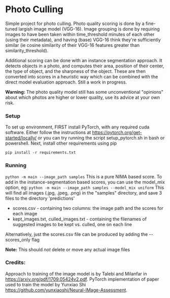 # Photo Culling
Simple project for photo culling. Photo quality scoring is done by a fine-tuned largish image model (VGG-16). Image grouping is done 
by requiring images to have been taken within time_threshold minutes of each other (using their metadata), and having (base) VGG-16 think they're
sufficiently similar (ie cosine similarity of their VGG-16 features greater than similarity_threshold). 

Additional scoring can be done with an instance segmentation approach. It detects objects in a photo, and computes their area, position of their center,
the type of object, and the sharpness of the object. These are then converted into scores in a heuristic way which can be combined with the direct model 
evaluation approach. Still a work in progress.

**Warning:** The photo quality model still has some unconventional "opinions" about which photos are higher or lower quality, use its advice at your own risk.

### Setup
To set up environment, FIRST install PyTorch, with any required cuda software. Either follow the instructions at 
https://pytorch.org/get-started/locally/ or you can try running the script setup_pytorch.sh in bash or powershell.
Next, install other requirements using pip

``
pip install -r requirements.txt
``

### Running

``
python -m main --image_path samples
``
This is a pure NIMA based score. To add in the instance-segmentation based scores, you can use the model_mix option, eg: 
``
python -m main --image_path samples --model_mix uniform
``
This will find all images (.jpg, .jpeg, .png) in the "samples" directory, and save 3 files to the directory
'predictions'
- scores.csv - containing two columns: the image path and the scores for each image 
- kept_images.txt, culled_images.txt - containing the filenames of suggested images to be kept vs. culled, one on each line

Alternatively, just the scores.csv file can be produced by adding the --scores_only flag

**Note:** This should *not* delete or move any actual image files

### Credits:
Approach to training of the image model is by Talebi and Milanfar in https://arxiv.org/pdf/1709.05424v2.pdf.
PyTorch implementation of paper used to train the model by Yunxiao Shi https://github.com/yunxiaoshi/Neural-IMage-Assessment.
